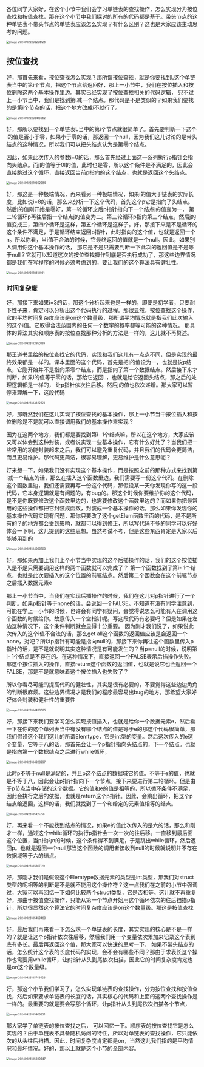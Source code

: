 各位同学大家好，在这个小节中我们会学习单链表的查找操作，怎么实现分为按位查找和按值查找，那在这个小节中我们探讨的所有的代码都是基于。带头节点的这种单链表不带头节点的单链表应该怎么实现？有什么区别？这也是大家应该主动思考的问题。

<img src="/Users/yuebinghui/Documents/program/github/note/images/image-20240922205208128.png" alt="image-20240922205208128" style="zoom:50%;" />

## 按位查找

好，那首先来看，按位查找怎么实现？那所谓按位查找，就是你要找到L这个单链表当中的第i个节点，把这个节点给返回好，那上一小节中，我们在按位插入和按位删除这两个基本操作里边。其实已经实现了按位查找相关的代码逻辑，
只不过上一小节当中，我们是找到第i减一个结点。那代码是不是类似的？如果我们要找的是第i个节点的话，把这个地方改成i不就行了。

<img src="/Users/yuebinghui/Documents/program/github/note/images/image-20240922205415062.png" alt="image-20240922205415062" style="zoom:50%;" />

好，那所以要找到一个单链表L当中的第i个节点就很简单了。首先要判断一下这个i的值是否小于零，如果小于零的话，那返回一个null，因为我们这儿讨论的是带头结点的这种情况，所以我们可以把头结点认为是第零个结点。

因此，如果此次传入的参数i=0的话，那么首先经过上面这一系列执行p指针会指向头结点。而j的值等于0I的值，此时也是零，所以这个条件是不满足的，因此会直接跳过这个循环，直接返回当前p指向的这个结点，也就是返回这个头结点。

<img src="/Users/yuebinghui/Documents/program/github/note/images/image-20240922210602084.png" alt="image-20240922210602084" style="zoom:50%;" />

好，那这是一种极端情况，再来看另一种极端情况，如果i的值大于链表的实际长度，比如说i=8的话，那么来分析一下这个代码，首先这个p它是指向了头结点。然后j的值刚开始是零好，第一轮循环之后p指针指向下一个结点j的值变为一，
第二轮循环p再往后指一个结点j的值变为二。第三轮循环p指向第三个结点，然后j的值变成三，第四个循环是这样，第五个循环是这样子。好，那接下来是不是循环的这个条件不满足，于是循环结束返回p指针，此时指向的这个值，也就是返回一个n。所以你看，当i值不合法的时候，它最终返回的值就是一个null。因此，如果别人调用你这个基本操作的话，
那它是不是只需要判断一下此次的返回值是不是等于null？它就可以知道这次的按位查找操作到底是否执行成功了，那这些边界情况都是我们在写程序的时候必须考虑到的，要让我们的这个算法具有健壮性。

<img src="/Users/yuebinghui/Documents/program/github/note/images/image-20240922210818921.png" alt="image-20240922210818921" style="zoom:50%;" />

### 时间复杂度

好，那接下来如果i=3的话，那这个分析起来也是一样的，即便是初学者，只要耐下性子来，肯定可以分析出这个代码执行的过程。那很显然，按位查找这个操作，它的平均时间复杂度应该是on这个数量级，那所谓平均情况就是指我们此次输入的这个i值。它取得合法范围内的任何一个数字的概率都等可能的这种情况，
那具体的算法其实和顺序表的按位查找那种分析的方法是一样的，这儿就不再赘述。

<img src="/Users/yuebinghui/Documents/program/github/note/images/image-20240923182950189.png" alt="image-20240923182950189" style="zoom:50%;" />

那王道书里给的按位查找它的代码，实现和我们这儿有一点点不同，但是实现的最终效果都是一样的。课本里面的这个代码，首先是把j的值设为一，也就是说p结点，它刚开始并不是指向第零个结点，而是指向了第一个数据结点。然后接下来才判断，如果i的值等于零的话，那给它返回L，也就是给它返回头结点，那之后的处理逻辑都是一样的，
让p指针依次往后移。然后j的值也依次递增。那大家可以暂停来理解一下，这段代码

<img src="/Users/yuebinghui/Documents/program/github/note/images/image-20240923183322521.png" alt="image-20240923183322521" style="zoom:50%;" />

好，那既然我们在这儿实现了按位查找的基本操作，那上一小节当中按位插入和按位删除是不是就可以直接调用我们的基本操作来实现？

因为在这两个地方，我们都是要找到第i- 1个结点嘛，所以在这个地方，大家应该又可以体会到这种封装，或者说实现一些基本操作，它有什么好处了？当我们把一些常用的功能封装起来之后，我们可以避免重复代码，并且我们的代码会更简洁，
而且更易维护。那代码更简洁，很容易理解，更易维护是什么意思呢？

好来想一下，如果我们没有实现这个基本操作，而是按照之前的那种方式来找到第i减一个结点的话，那么在插入这个函数里边，我们需要写一份这个代码。在删除这个函数里边，我们还需要再写一份这个代码，那假设某一天你发现你写的这一段代码，它本身逻辑就是有问题的，有bug的。那这个时候你要维护你的这个代码，是不是你既要修改这个函数里边的，也需要修改这个函数里边的？而如果你把最常用的这些操作都把它封装成函数，封装成一个基本操作的话，那么如果你发现你的基本操作代码实现有问题，那你只要改了这个getElem函数里面的代码，是不是所有的？的地方都会受到影响，就都可以得到修正，所以写代码不多的同学可以好好体会一下啊，这儿提到的这些思想。虽然考试不考，但是这些东西肯定是大家以后能够用到的

<img src="/Users/yuebinghui/Documents/program/github/note/images/image-20240923184000700.png" alt="image-20240923184000700" style="zoom:50%;" />

好，那如果再加上我们上个小节当中实现的这个后插操作的话，我们的这个按位插入是不是只需要调用这样的两个函数就可以完成了？
第一个函数找到了第i- 1个结点，也就是此次要插入的这个位置的前驱结点。然后第二个函数会在这个前驱节点之后插入数据元素e

那上一小节当中，当我们在实现后插操作的时候，我们在这儿对p指针进行了一个判断。如果p指针等于none的话，会返回一个FALSE。不知道有没有同学注意到，可能在学上一小节的时候，也许会有同学有疑问，会觉得说怎么可能有人在调用这个函数的时候给你。故意传入一个空指针呢。写这段代码有必要吗？但是如果在左边这种情况下，这个条件判断就会显得十分重要。
因为刚才我们说了，如果说此次传入的这个i值不合法的话，那么get all这个函数的返回值应该是会返回一个none，对吧？所以p指针有可能是指向null的，那接下来你再往这个函数里传入p指针的话，是不是就说明其实这种情况是有可能发生的？当p=null的时候，说明第i- 1个结点是不存在的。在这种情况下，直接返回一个FALSE表示后插操作失败。那这个按位插入的操作，直接return这个函数的返回值，也就是说它也会返回一个FALSE，那是不是就意味着这个按位插入也失败了？

所以你看尽可能的提高代码的健壮性，其实是很有必要的，不要觉得这些边边角角的判断很麻烦。这些边界情况才是我们的程序最容易出bug的地方。那希望大家好好体会封装和健壮性的重要性

<img src="/Users/yuebinghui/Documents/program/github/note/images/image-20240923184423085.png" alt="image-20240923184423085" style="zoom:50%;" />

好，那接下来我们要学习怎么实现按值插入，也就是给你一个数据元素e，然后看一下在你的这个单列表当中有没有哪个结点的值是等于e的那这个代码很简单，那我们假设这个我们这儿的所谓Elemtype，它是int型的变量。然后这次传入的e这个变量，它等于八的话，那首先会让一个p指针指向头结点的，下一个结点。也就是指向第一个数据结点之后进行while循环，

<img src="/Users/yuebinghui/Documents/program/github/note/images/image-20240923184923997.png" alt="image-20240923184923997" style="zoom:50%;" />

此时p不等于null是满足的，并且p这个结点的数据域它的值。不等于e的值，也就是不等于八，因此会让p指针指向下一个节点，接下来要进行第二轮循环。但是由于p节点当中存储的这个数据。它的值和e的值是相等的，所以循环条件不满足，因此会执行之后的依据，也就是return这个p指针。因此，会跳出循环，把这个p结点给返回，这样的话，我们就找到了一个和给定的元素值相等的结点。

<img src="/Users/yuebinghui/Documents/program/github/note/images/image-20240923185105758.png" alt="image-20240923185105758" style="zoom:50%;" />

好，再来看一个不能找到结点的情况，如果e的值此次传入的是六的话，那么和刚才一样，通过这个while循环的执行p指针会一次一次的往后移。一直移到最后面这个位置，当p指向n的时候，这个条件得不到满足，于是跳出while循环，然后返回p。也就是返回一个null那当这个函数的调用者接收到null的时候就说明并不存在数据域等于六的结点。

<img src="/Users/yuebinghui/Documents/program/github/note/images/image-20240923185307129.png" alt="image-20240923185307129" style="zoom:50%;" />

好，那刚才我们是假设这个Elemtype数据元素的类型是int类型，那我们对struct类型的呃相等的判断是不是就不能用这个操作符？这一点我们在之前的小节中强调过，大家可以再回忆一下如何比较两个struct类型，它是否相等。这儿就不再重复好，那由于按值查找操作，只能从第一个节点开始用这个循环依次的往后扫描p指针，所以很显然这个算法它的时间复杂度应该是on这个数量级。那这是按值查找

<img src="/Users/yuebinghui/Documents/program/github/note/images/image-20240923185459460.png" alt="image-20240923185459460" style="zoom:50%;" />

好，最后我们再来看一下怎么求一个单链表的长度，其实实现的核心是不是一样的？就是让这个p指针依次往后移，然后我们用一个变量依次累加来记录这个表到底有多长。最后再返回这个值，那大家可以快速的思考一下，
如果不带头结点的话，怎么统计这个表的长度代码的实现，会不会有哪些不同？那由于求表长这个操作也需要用while循环，让p指针从头到尾依次扫描，因此它的时间复杂度肯定也是on这个数量级。

<img src="/Users/yuebinghui/Documents/program/github/note/images/image-20240923185743423.png" alt="image-20240923185743423" style="zoom:50%;" />

好，那这个小节我们学习了，怎么实现单链表的查找操作，分为按位查找和按值查找，然后如果要求单链表的长度的话，其实核心的代码和上面的这两个查找操作是一样的。最重要的就是要会写那个循环，让p指针从头到尾依次扫描各个节点，

<img src="/Users/yuebinghui/Documents/program/github/note/images/image-20240923185906631.png" alt="image-20240923185906631" style="zoom:50%;" />

那大家学了单链表的按位查找之后，
可以回忆一下。顺序表的按位查找它是怎么实现的？由于单链表不具备随机访问的特性，所以对单链表的查找操作，它只能依次的从头往后扫描。因此，时间复杂度肯定都是on，当然这儿我们指的是平均情况和最坏情况。好的，那以上就是这个小节的全部内容。

<img src="/Users/yuebinghui/Documents/program/github/note/images/image-20240923185930947.png" alt="image-20240923185930947" style="zoom:50%;" />